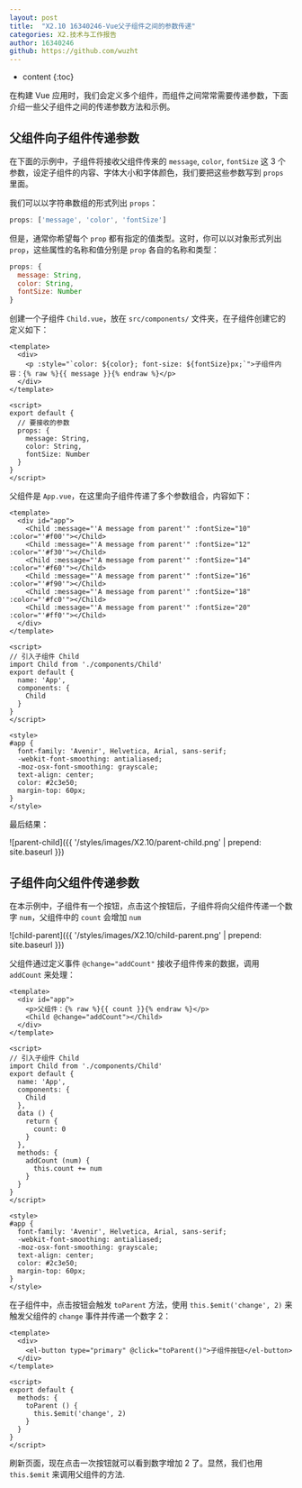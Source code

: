 ```yaml
---
layout: post
title:  "X2.10 16340246-Vue父子组件之间的参数传递"
categories: X2.技术与工作报告
author: 16340246
github: https://github.com/wuzht
---
```


* content
{:toc}


在构建 Vue 应用时，我们会定义多个组件，而组件之间常常需要传递参数，下面介绍一些父子组件之间的传递参数方法和示例。

## 父组件向子组件传递参数

在下面的示例中，子组件将接收父组件传来的 `message`, `color`, `fontSize` 这 3 个参数，设定子组件的内容、字体大小和字体颜色，我们要把这些参数写到 `props` 里面。

我们可以以字符串数组的形式列出 `props`：

```js
props: ['message', 'color', 'fontSize']
```

但是，通常你希望每个 `prop` 都有指定的值类型。这时，你可以以对象形式列出 `prop`，这些属性的名称和值分别是 `prop` 各自的名称和类型：

```js
props: {
  message: String,
  color: String,
  fontSize: Number
}
```

创建一个子组件 `Child.vue`，放在 `src/components/` 文件夹，在子组件创建它的定义如下：

```vue
<template>
  <div>
    <p :style="`color: ${color}; font-size: ${fontSize}px;`">子组件内容：{% raw %}{{ message }}{% endraw %}</p>
  </div>
</template>

<script>
export default {
  // 要接收的参数
  props: {
    message: String,
    color: String,
    fontSize: Number
  }
}
</script>
```

父组件是 `App.vue`，在这里向子组件传递了多个参数组合，内容如下：

```vue
<template>
  <div id="app">
    <Child :message="'A message from parent'" :fontSize="10" :color="'#f00'"></Child>
    <Child :message="'A message from parent'" :fontSize="12" :color="'#f30'"></Child>
    <Child :message="'A message from parent'" :fontSize="14" :color="'#f60'"></Child>
    <Child :message="'A message from parent'" :fontSize="16" :color="'#f90'"></Child>
    <Child :message="'A message from parent'" :fontSize="18" :color="'#fc0'"></Child>
    <Child :message="'A message from parent'" :fontSize="20" :color="'#ff0'"></Child>
  </div>
</template>

<script>
// 引入子组件 Child
import Child from './components/Child'
export default {
  name: 'App',
  components: {
    Child
  }
}
</script>

<style>
#app {
  font-family: 'Avenir', Helvetica, Arial, sans-serif;
  -webkit-font-smoothing: antialiased;
  -moz-osx-font-smoothing: grayscale;
  text-align: center;
  color: #2c3e50;
  margin-top: 60px;
}
</style>
```

最后结果：

![parent-child]({{ '/styles/images/X2.10/parent-child.png' | prepend: site.baseurl }})





## 子组件向父组件传递参数

在本示例中，子组件有一个按钮，点击这个按钮后，子组件将向父组件传递一个数字 `num`，父组件中的 `count` 会增加 `num`

![child-parent]({{ '/styles/images/X2.10/child-parent.png' | prepend: site.baseurl }})

父组件通过定义事件 `@change="addCount"` 接收子组件传来的数据，调用 `addCount` 来处理：

```vue
<template>
  <div id="app">
    <p>父组件：{% raw %}{{ count }}{% endraw %}</p>
    <Child @change="addCount"></Child>
  </div>
</template>

<script>
// 引入子组件 Child
import Child from './components/Child'
export default {
  name: 'App',
  components: {
    Child
  },
  data () {
    return {
      count: 0
    }
  },
  methods: {
    addCount (num) {
      this.count += num
    }
  }
}
</script>

<style>
#app {
  font-family: 'Avenir', Helvetica, Arial, sans-serif;
  -webkit-font-smoothing: antialiased;
  -moz-osx-font-smoothing: grayscale;
  text-align: center;
  color: #2c3e50;
  margin-top: 60px;
}
</style>
```

在子组件中，点击按钮会触发 `toParent` 方法，使用 `this.$emit('change', 2)` 来触发父组件的 `change` 事件并传递一个数字 2：

```vue
<template>
  <div>
    <el-button type="primary" @click="toParent()">子组件按钮</el-button>
  </div>
</template>

<script>
export default {
  methods: {
    toParent () {
      this.$emit('change', 2)
    }
  }
}
</script>
```

刷新页面，现在点击一次按钮就可以看到数字增加 2 了。显然，我们也用 `this.$emit` 来调用父组件的方法.